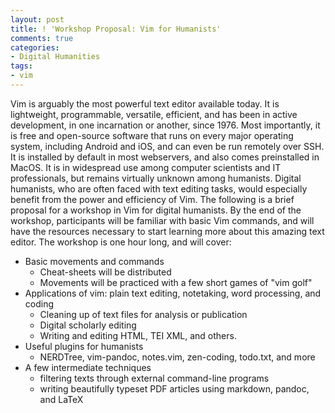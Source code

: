 ```yaml
---
layout: post
title: ! 'Workshop Proposal: Vim for Humanists'
comments: true
categories:
- Digital Humanities
tags:
- vim
---
```


Vim is arguably the most powerful text editor available today. It is lightweight, programmable, versatile, efficient, and has been in active development, in one incarnation or another, since 1976. Most importantly, it is free and open-source software that runs on every major operating system, including Android and iOS, and can even be run remotely over SSH. It is installed by default in most webservers, and also comes preinstalled in MacOS. It is in widespread use among computer scientists and IT professionals, but remains virtually unknown among humanists. Digital humanists, who are often faced with text editing tasks, would especially benefit from the power and efficiency of Vim. The following is a brief proposal for a workshop in Vim for digital humanists. By the end of the workshop, participants will be familiar with basic Vim commands, and will have the resources necessary to start learning more about this amazing text editor. The workshop is one hour long, and will cover:  

 * Basic movements and commands 
    - Cheat-sheets will be distributed
    - Movements will be practiced with a few short games of "vim golf" 
 * Applications of vim: plain text editing, notetaking, word processing, and coding 
    - Cleaning up of text files for analysis or publication
    - Digital scholarly editing 
    - Writing and editing HTML, TEI XML, and others. 
 * Useful plugins for humanists
    - NERDTree, vim-pandoc, notes.vim, zen-coding, todo.txt, and more
 * A few intermediate techniques
    - filtering texts through external command-line programs
    - writing beautifully typeset PDF articles using markdown, pandoc, and LaTeX  

